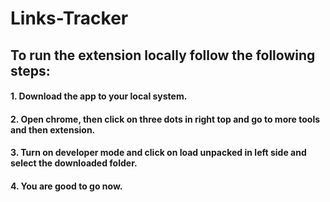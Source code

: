 # Links-Tracker
## To run the extension locally follow the following steps:

#### 1. Download the app to your local system.
#### 2. Open chrome, then click on three dots in right top and go to more tools and then extension.
#### 3. Turn on developer mode and click on load unpacked in left side and select the downloaded folder.
#### 4. You are good to go now.
